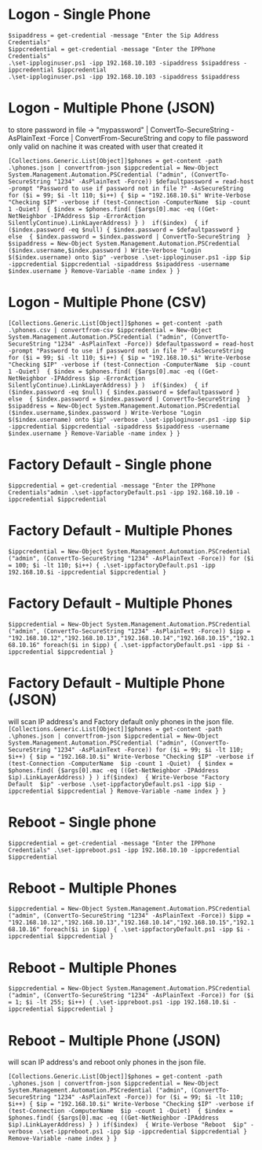
# Logon - Single Phone

```
$sipaddress = get-credential -message "Enter the Sip Address Credentials"
$ippcredential = get-credential -message "Enter the IPPhone Credentials"
.\set-ipploginuser.ps1 -ipp 192.168.10.103 -sipaddress $sipaddress -ippcredential $ippcredential
.\set-ipploginuser.ps1 -ipp 192.168.10.103 -sipaddress $sipaddress
```

# Logon - Multiple Phone (JSON)
to store password in file ->  "mypassword" | ConvertTo-SecureString -AsPlainText -Force | ConvertFrom-SecureString and copy to file
password only valid on nachine it was created with user that created it

`
[Collections.Generic.List[Object]]$phones = get-content -path .\phones.json | convertfrom-json
$ippcredential = New-Object System.Management.Automation.PSCredential ("admin", (ConvertTo-SecureString "1234" -AsPlainText -Force))
$defaultpassword = read-host -prompt "Password to use if password not in file ?" -AsSecureString 
for ($i = 99; $i -lt 110; $i++)
{
    $ip = "192.168.10.$i"
    Write-Verbose "Checking $IP" -verbose
    if (test-Connection -ComputerName  $ip -count 1 -Quiet) 
    {
      $index = $phones.find( {$args[0].mac -eq ((Get-NetNeighbor -IPAddress $ip -ErrorAction SilentlyContinue).LinkLayerAddress) } ) 
      if($index) 
      {
        if ($index.password -eq $null) { $index.password = $defaultpassword } else  { $index.password = $index.password | ConvertTo-SecureString  }
        $sipaddress = New-Object System.Management.Automation.PSCredential ($index.username,$index.password )
        Write-Verbose "Login $($index.username) onto $ip" -verbose
        .\set-ipploginuser.ps1 -ipp $ip -ippcredential $ippcredential -sipaddress $sipaddress -username $index.username
      }
      Remove-Variable -name index
    }
}
`

# Logon - Multiple Phone (CSV)

`
[Collections.Generic.List[Object]]$phones = get-content -path .\phones.csv | convertfrom-csv
$ippcredential = New-Object System.Management.Automation.PSCredential ("admin", (ConvertTo-SecureString "1234" -AsPlainText -Force))
$defaultpassword = read-host -prompt "Password to use if password not in file ?" -AsSecureString 
for ($i = 99; $i -lt 110; $i++)
{
    $ip = "192.168.10.$i"
    Write-Verbose "Checking $IP" -verbose
    if (test-Connection -ComputerName  $ip -count 1 -Quiet) 
    {
      $index = $phones.find( {$args[0].mac -eq ((Get-NetNeighbor -IPAddress $ip -ErrorAction SilentlyContinue).LinkLayerAddress) } ) 
      if($index) 
      {
        if ($index.password -eq $null) { $index.password = $defaultpassword } else  { $index.password = $index.password | ConvertTo-SecureString  }
        $sipaddress = New-Object System.Management.Automation.PSCredential ($index.username,$index.password )
        Write-Verbose "Login $($index.username) onto $ip" -verbose
        .\set-ipploginuser.ps1 -ipp $ip -ippcredential $ippcredential -sipaddress $sipaddress -username $index.username
      }
      Remove-Variable -name index
    }
}
`

# Factory Default - Single phone

`
$ippcredential = get-credential -message "Enter the IPPhone Credentials"admin
.\set-ippfactoryDefault.ps1 -ipp 192.168.10.10 -ippcredential $ippcredential
`

# Factory Default - Multiple Phones

`
$ippcredential = New-Object System.Management.Automation.PSCredential ("admin", (ConvertTo-SecureString "1234" -AsPlainText -Force))
for ($i = 100; $i -lt 110; $i++)
{
    .\set-ippfactoryDefault.ps1 -ipp 192.168.10.$i -ippcredential $ippcredential
}
`

# Factory Default - Multiple Phones
`
$ippcredential = New-Object System.Management.Automation.PSCredential ("admin", (ConvertTo-SecureString "1234" -AsPlainText -Force))
$ipp = "192.168.10.12","192.168.10.13","192.168.10.14","192.168.10.15","192.168.10.16"
foreach($i in $ipp)
{
    .\set-ippfactoryDefault.ps1 -ipp $i -ippcredential $ippcredential
}
`

# Factory Default - Multiple Phone (JSON)
will scan IP address's and Factory default only phones in the json file.
`
[Collections.Generic.List[Object]]$phones = get-content -path .\phones.json | convertfrom-json
$ippcredential = New-Object System.Management.Automation.PSCredential ("admin", (ConvertTo-SecureString "1234" -AsPlainText -Force))
for ($i = 99; $i -lt 110; $i++)
{
    $ip = "192.168.10.$i"
    Write-Verbose "Checking $IP" -verbose
    if (test-Connection -ComputerName  $ip -count 1 -Quiet) 
    {
      $index = $phones.find( {$args[0].mac -eq ((Get-NetNeighbor -IPAddress $ip).LinkLayerAddress) } )
      if($index) 
      {
        Write-Verbose "Factory Default  $ip" -verbose
        .\set-ippfactoryDefault.ps1 -ipp $ip -ippcredential $ippcredential
      }
      Remove-Variable -name index
    }
}
`

# Reboot - Single phone
`
$ippcredential = get-credential -message "Enter the IPPhone Credentials"
.\set-ippreboot.ps1 -ipp 192.168.10.10 -ippcredential $ippcredential
`

# Reboot - Multiple Phones
`
$ippcredential = New-Object System.Management.Automation.PSCredential ("admin", (ConvertTo-SecureString "1234" -AsPlainText -Force))
$ipp = "192.168.10.12","192.168.10.13","192.168.10.14","192.168.10.15","192.168.10.16"
foreach($i in $ipp)
{
    .\set-ippfactoryDefault.ps1 -ipp $i -ippcredential $ippcredential
}
`

# Reboot - Multiple Phones

`
$ippcredential = New-Object System.Management.Automation.PSCredential ("admin", (ConvertTo-SecureString "1234" -AsPlainText -Force))
for ($i = 1; $i -lt 255; $i++)
{
    .\set-ippreboot.ps1 -ipp 192.168.10.$i -ippcredential $ippcredential
}
`

# Reboot - Multiple Phone (JSON)

will scan IP address's and reboot only phones in the json file.

`
[Collections.Generic.List[Object]]$phones = get-content -path .\phones.json | convertfrom-json
$ippcredential = New-Object System.Management.Automation.PSCredential ("admin", (ConvertTo-SecureString "1234" -AsPlainText -Force))
for ($i = 99; $i -lt 110; $i++)
{
    $ip = "192.168.10.$i"
    Write-Verbose "Checking $IP" -verbose
    if (test-Connection -ComputerName  $ip -count 1 -Quiet) 
    {
      $index = $phones.find( {$args[0].mac -eq ((Get-NetNeighbor -IPAddress $ip).LinkLayerAddress) } )
      if($index) 
      {
        Write-Verbose "Reboot  $ip" -verbose
        .\set-ippreboot.ps1 -ipp $ip -ippcredential $ippcredential
      }
      Remove-Variable -name index
    }
}
`
